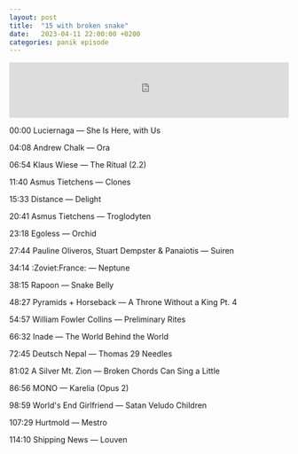 ```yaml
---
layout: post
title:  "15 with broken snake"
date:   2023-04-11 22:00:00 +0200
categories: panik episode
---
```

<iframe height="100" width="100%" scrolling="no" frameborder="no" src="https://www.radiopanik.org/emissions/oorsmeer/15-with-broken-snake/embed/15667/" ></iframe>




00:00 Luciernaga — She Is Here, with Us

04:08 Andrew Chalk — Ora

06:54 Klaus Wiese — The Ritual (2.2)

11:40 Asmus Tietchens — Clones

15:33 Distance — Delight

20:41 Asmus Tietchens — Troglodyten

23:18 Egoless — Orchid

27:44 Pauline Oliveros, Stuart Dempster & Panaiotis — Suiren

34:14 :Zoviet:France: — Neptune

38:15 Rapoon — Snake Belly

48:27 Pyramids + Horseback — A Throne Without a King Pt. 4

54:57 William Fowler Collins — Preliminary Rites

66:32 Inade — The World Behind the World

72:45 Deutsch Nepal — Thomas 29 Needles

81:02 A Silver Mt. Zion — Broken Chords Can Sing a Little

86:56 MONO — Karelia (Opus 2)

98:59 World's End Girlfriend — Satan Veludo Children

107:29 Hurtmold — Mestro

114:10 Shipping News — Louven
